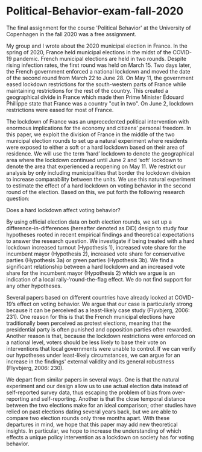 # Political-Behavior-exam-fall-2020

The final assignment for the course 'Political Behavior' at the University of Copenhagen in the fall 2020 was a free assignment.

My group and I wrote about the 2020 municipal election in France. In the spring of 2020, France held municipal elections in the midst of the COVID-19 pandemic. French municipal elections are held in two rounds. Despite rising infection rates, the first round was held on March 15. Two days later, the French government enforced a national lockdown and moved the date of the second round from March 22 to June 28. On May 11, the government eased lockdown restrictions for the south-western parts of France while maintaining restrictions for the rest of the country. This created a geographical divide in France which made then Prime Minister Édouard Phillippe state that France was a country "cut in two". On June 2, lockdown restrictions were eased for most of France.

The lockdown of France was an unprecedented political intervention with enormous implications for the economy and citizens’ personal freedom. In this paper, we exploit the division of France in the middle of the two municipal election rounds to set up a natural experiment where residents were exposed to either a soft or a hard lockdown based on their area of residence. We will use the term ‘hard’ lockdown to denote the geographical area where the lockdown continued until June 2 and ‘soft' lockdown to denote the area that experienced a reopening on May 11. We restrict our analysis by only including municipalities that border the lockdown division to increase comparability between the units. We use this natural experiment to estimate the effect of a hard lockdown on voting behavior in the second round of the election. Based on this, we put forth the following research question:

Does a hard lockdown affect voting behavior?

By using official election data on both election rounds, we set up a difference-in-differences (hereafter denoted as DiD) design to study four hypotheses rooted in recent empirical findings and theoretical expectations to answer the research question. We investigate if being treated with a hard lockdown increased turnout (Hypothesis 1), increased vote share for the incumbent mayor (Hypothesis 2), increased vote share for conservative parties (Hypothesis 3a) or green parties (Hypothesis 3b). We find a significant relationship between a hard lockdown and an increased vote share for the incumbent mayor (Hypothesis 2) which we argue is an indication of a local rally-‘round-the-flag effect. We do not find support for any other hypotheses.

Several papers based on different countries have already looked at COVID-19’s effect on voting behavior. We argue that our case is particularly strong because it can be perceived as a least-likely case study (Flyvbjerg, 2006: 231). One reason for this is that the French municipal elections have traditionally been perceived as protest elections, meaning that the presidential party is often punished and opposition parties often rewarded. Another reason is that, because the lockdown restrictions were enforced on a national level, voters should be less likely to base their vote on interventions that local governments were unable to control. If we can verify our hypotheses under least-likely circumstances, we can argue for an increase in the findings' external validity and its general robustness (Flyvbjerg, 2006: 230).

We depart from similar papers in several ways. One is that the natural experiment and our design allow us to use actual election data instead of self-reported survey data, thus escaping the problem of bias from over-reporting and self-reporting. Another is that the close temporal distance between the two elections make for an ideal comparison; other studies have relied on past elections dating several years back, but we are able to compare two election rounds only three months apart. With these departures in mind, we hope that this paper may add new theoretical insights. In particular, we hope to increase the understanding of which effects a unique policy intervention as a lockdown on society has for voting behavior.
